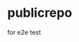 # publicrepo
for e2e test










































































































































































































































































































































































































































































































































































































































































































































































































































































































































































































































































































































































































































































































































































































































































































































































































































































































































































































































































































































































































































































































































































































































































































































































































































































































































































































































































































































































































































































































































































































































































































































































































































































































































































































































































































































